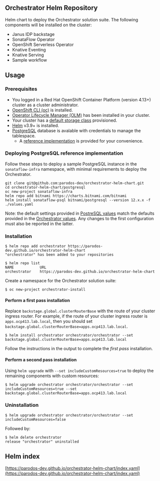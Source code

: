 ## Orchestrator Helm Repository
Helm chart to deploy the Orchestrator solution suite. The following components will be installed on the cluster:
* Janus IDP backstage
* SonataFlow Operator
* OpenShift Serverless Operator
* Knative Eventing
* Knative Serving
* Sample workflow

## Usage

### Prerequisites
- You logged in a Red Hat OpenShift Container Platform (version 4.13+) cluster as a cluster administrator.
- [OpenShift CLI (oc)](https://docs.openshift.com/container-platform/4.13/cli_reference/openshift_cli/getting-started-cli.html) is installed.
- [Operator Lifecycle Manager (OLM)](https://olm.operatorframework.io/docs/getting-started/) has been installed in your cluster.
- Your cluster has a [default storage class](https://docs.openshift.com/container-platform/4.13/storage/container_storage_interface/persistent-storage-csi-sc-manage.html) provisioned.
- [Helm](https://helm.sh/docs/intro/install/) v3.9+ is installed.
- [PostgreSQL](https://www.postgresql.org/) database is avalable with credentials to manage the tablespace.
  - A [reference implementation](#postgresql-deployment-reference-implementation) is provided for your convenience.

### Deploying PostgreSQL reference implementation
Follow these steps to deploy a sample PostgreSQL instance in the `sonataflow-infra` namespace, with minimal requirements to deploy the Orchestrator.
```console
git clone git@github.com:parodos-dev/orchestrator-helm-chart.git
cd orchestrator-helm-chart/postgresql
oc new-project sonataflow-infra
helm repo add bitnami https://charts.bitnami.com/bitnami
helm install sonataflow-psql bitnami/postgresql --version 12.x.x -f ./values.yaml
```

Note: the default settings provided in [PostreSQL values](./postgresql/values.yaml) match the defaults provided in the 
[Orchestrator values](./charts/orchestrator/values.yaml). 
Any changes to the first configuration must also be reported in the latter.

### Installation
```
$ helm repo add orchestrator https://parodos-dev.github.io/orchestrator-helm-chart
"orchestrator" has been added to your repositories

$ helm repo list
NAME        	URL                                                  
orchestrator	https://parodos-dev.github.io/orchestrator-helm-chart
```

Create a namespace for the Orchestrator solution suite:
```console
$ oc new-project orchestrator-install
```

#### Perform a first pass installation

Replace `backstage.global.clusterRouterBase` with the route of your cluster ingress router.
For example, if the route of your cluster ingress router is `apps.ocp413.lab.local`, then you should 
set `backstage.global.clusterRouterBase=apps.ocp413.lab.local`.

```console
$ helm install orchestrator orchestrator/orchestrator --set backstage.global.clusterRouterBase=apps.ocp413.lab.local
```
Follow the instructions in the output to complete the *first pass* installation.

#### Perform a second pass installation
Using `helm upgrade` with `--set includeCustomResources=true` to deploy the remaining components with custom resources:
```console
$ helm upgrade orchestrator orchestrator/orchestrator --set includeCustomResources=true --set backstage.global.clusterRouterBase=apps.ocp413.lab.local
```

### Uninstallation
```console
$ helm upgrade orchestrator orchestrator/orchestrator --set includeCustomResources=false
```
Followed by:
```console
$ helm delete orchestrator
release "orchestrator" uninstalled
```


## Helm index
[https://parodos-dev.github.io/orchestrator-helm-chart/index.yaml](https://parodos-dev.github.io/orchestrator-helm-chart/index.yaml)
